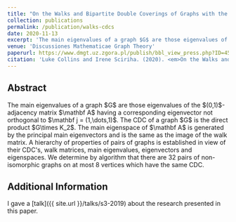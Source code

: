 ```yaml
---
title: "On the Walks and Bipartite Double Coverings of Graphs with the same Main Eigenspace"
collection: publications
permalink: /publication/walks-cdcs
date: 2020-11-13
excerpt: 'The main eigenvalues of a graph $G$ are those eigenvalues of the $(0,1)$-adjacency matrix $\mathbf A$ having a corresponding eigenvector not orthogonal to $\mathbf j=(1,\dots,1)$. The CDC of a graph $G$ is the direct product $G\times K_2$'
venue: 'Discussiones Mathematicae Graph Theory'
paperurl: https://www.dmgt.uz.zgora.pl/publish/bbl_view_press.php?ID=45446
citation: 'Luke Collins and Irene Sciriha. (2020). <em>On the Walks and Bipartite Double Coverings of Graphs with the same Main Eigenspace</em>. ArXiv:1906.05790.'
---
```


## Abstract
<p>The main eigenvalues of a graph $G$ are those eigenvalues of the $(0,1)$-adjacency matrix $\mathbf A$ having a corresponding eigenvector not orthogonal to $\mathbf j = (1,\dots,1)$. The CDC of a graph $G$ is the direct product $G\times K_2$. The main eigenspace of $\mathbf A$ is generated by the principal main eigenvectors and is the same as the image of the walk matrix. A hierarchy of properties of pairs of graphs is established in view of their CDC's, walk matrices, main eigenvalues, eigenvectors and eigenspaces. We determine by algorithm that there are 32 pairs of non-isomorphic graphs on at most 8 vertices which have the same CDC. </p>

## Additional Information
 I gave a [talk]({{ site.url }}/talks/s3-2019) about the research presented in this paper.
